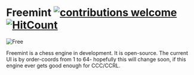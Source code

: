 # Freemint [![contributions welcome](https://img.shields.io/badge/contributions-welcome-brightgreen.svg?style=flat)](https://github.com/dwyl/esta/issues) [![HitCount](http://hits.dwyl.com/epcodes/freemint.svg)](http://hits.dwyl.com/epcodes/freemint)
![Free](https://user-images.githubusercontent.com/69566231/105227982-da9c0c00-5b16-11eb-9236-f07f9532f248.png)



Freemint is a chess engine in development. It is open-source. The current UI is by order-coords from 1 to 64- hopefully this will change soon, if this engine ever gets good enough for CCC/CCRL.
